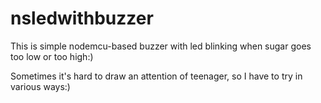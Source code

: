 # nsledwithbuzzer

This is simple nodemcu-based buzzer with led blinking when sugar goes too low or too high:)

Sometimes it's hard to draw an attention of teenager, so I have to try in various ways:)


